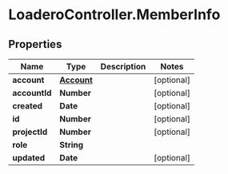# LoaderoController.MemberInfo

## Properties
Name | Type | Description | Notes
------------ | ------------- | ------------- | -------------
**account** | [**Account**](Account.md) |  | [optional] 
**accountId** | **Number** |  | [optional] 
**created** | **Date** |  | [optional] 
**id** | **Number** |  | [optional] 
**projectId** | **Number** |  | [optional] 
**role** | **String** |  | 
**updated** | **Date** |  | [optional] 
